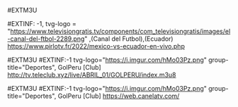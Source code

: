 #EXTM3U

#EXTINF: -1, tvg-logo = "https://www.televisiongratis.tv/components/com_televisiongratis/images/el-canal-del-ftbol-2289.png" ,(Canal del Futbol),(Ecuador)
https://www.pirlotv.fr/2022/mexico-vs-ecuador-en-vivo.php

#EXTM3U
#EXTINF:-1 tvg-logo="https://i.imgur.com/hMo03Pz.png" group-title="Deportes", GolPeru [Club]
http://tv.teleclub.xyz/live/ABRIL_01/GOLPERU/index.m3u8

#EXTM3U
#EXTINF:-1 tvg-logo="https://i.imgur.com/hMo03Pz.png" group-title="Deportes", GolPeru [Club]
https://web.canelatv.com/
